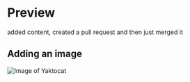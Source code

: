 # Preview

added content, created a pull request and then just merged it

## Adding an image

![Image of Yaktocat](https://octodex.github.com/images/yaktocat.png)
